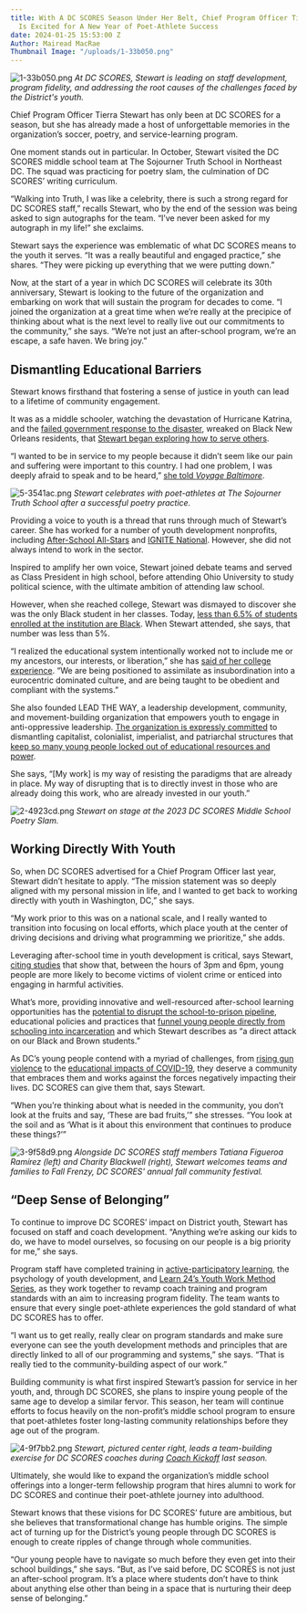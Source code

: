 ```yaml
---
title: With A DC SCORES Season Under Her Belt, Chief Program Officer Tierra Stewart
  Is Excited for A New Year of Poet-Athlete Success
date: 2024-01-25 15:53:00 Z
Author: Mairead MacRae
Thumbnail Image: "/uploads/1-33b050.png"
---
```


![1-33b050.png](/uploads/1-33b050.png)
*At DC SCORES, Stewart is leading on staff development, program fidelity, and addressing the root causes of the challenges faced by the District's youth.*

Chief Program Officer Tierra Stewart has only been at DC SCORES for a season, but she has already made a host of unforgettable memories in the organization’s soccer, poetry, and service-learning program.

One moment stands out in particular. In October, Stewart visited the DC SCORES middle school team at The Sojourner Truth School in Northeast DC. The squad was practicing for poetry slam, the culmination of DC SCORES’ writing curriculum.

“Walking into Truth, I was like a celebrity, there is such a strong regard for DC SCORES staff,” recalls Stewart, who by the end of the session was being asked to sign autographs for the team. “I’ve never been asked for my autograph in my life!” she exclaims.

Stewart says the experience was emblematic of what DC SCORES means to the youth it serves. “It was a really beautiful and engaged practice,” she shares. “They were picking up everything that we were putting down.”

Now, at the start of a year in which DC SCORES will celebrate its 30th anniversary, Stewart is looking to the future of the organization and embarking on work that will sustain the program for decades to come. “I joined the organization at a great time when we’re really at the precipice of thinking about what is the next level to really live out our commitments to the community,” she says. “We’re not just an after-school program, we’re an escape, a safe haven. We bring joy.”

## Dismantling Educational Barriers

Stewart knows firsthand that fostering a sense of justice in youth can lead to a lifetime of community engagement.

It was as a middle schooler, watching the devastation of Hurricane Katrina, and the [failed government response to the disaster](https://www.govinfo.gov/content/pkg/CRPT-109hrpt377/pdf/CRPT-109hrpt377.pdf), wreaked on Black New Orleans residents, that [Stewart began exploring how to serve others](https://msmagazine.com/2022/06/17/young-black-women-activism-juneteenth/).

“I wanted to be in service to my people because it didn’t seem like our pain and suffering were important to this country. I had one problem, I was deeply afraid to speak and to be heard,” [she told ](https://voyagebaltimore.com/interview/community-highlights-meet-tierra-stewart-of-lead-the-way/)*[Voyage Baltimore](https://voyagebaltimore.com/interview/community-highlights-meet-tierra-stewart-of-lead-the-way/)*.

![5-3541ac.png](/uploads/5-3541ac.png)
*Stewart celebrates with poet-athletes at The Sojourner Truth School after a successful poetry practice.*

Providing a voice to youth is a thread that runs through much of Stewart’s career. She has worked for a number of youth development nonprofits, including [After-School All-Stars](https://afterschoolallstars.org/asas_chapter/washington-d-c/) and [IGNITE National](https://ignitenational.org/). However, she did not always intend to work in the sector.

Inspired to amplify her own voice, Stewart joined debate teams and served as Class President in high school, before attending Ohio University to study political science, with the ultimate ambition of attending law school.

However, when she reached college, Stewart was dismayed to discover she was the only Black student in her classes. Today, [less than 6.5% of students enrolled at the institution are Black](https://datausa.io/profile/university/ohio-university-main-campus). When Stewart attended, she says, that number was less than 5%.

“I realized the educational system intentionally worked not to include me or my ancestors, our interests, or liberation,” she has [said of her college experience](https://voyagebaltimore.com/interview/community-highlights-meet-tierra-stewart-of-lead-the-way/). “We are being positioned to assimilate as insubordination into a eurocentric dominated culture, and are being taught to be obedient and compliant with the systems.”

She also founded LEAD THE WAY, a leadership development, community, and movement-building organization that empowers youth to engage in anti-oppressive leadership. [The organization is expressly committed](https://letsleadtheway.org/about-us) to dismantling capitalist, colonialist, imperialist, and patriarchal structures that [keep so many young people locked out of educational resources and power](https://www.edweek.org/leadership/opinion-stop-talking-about-gaps-in-education-talk-about-harm/2023/08).

She says, “\[My work\] is my way of resisting the paradigms that are already in place. My way of disrupting that is to directly invest in those who are already doing this work, who are already invested in our youth.”

![2-4923cd.png](/uploads/2-4923cd.png)
*Stewart on stage at the 2023 DC SCORES Middle School Poetry Slam.*

## Working Directly With Youth

So, when DC SCORES advertised for a Chief Program Officer last year, Stewart didn’t hesitate to apply. “The mission statement was so deeply aligned with my personal mission in life, and I wanted to get back to working directly with youth in Washington, DC,” she says.

“My work prior to this was on a national scale, and I really wanted to transition into focusing on local efforts, which place youth at the center of driving decisions and driving what programming we prioritize,” she adds.

Leveraging after-school time in youth development is critical, says Stewart, [citing studies](https://dcpolicycenter.wpenginepowered.com/wp-content/uploads/2023/04/OST-report_corrected-2023-09-23.pdf) that show that, between the hours of 3pm and 6pm, young people are more likely to become victims of violent crime or enticed into engaging in harmful activities.

What’s more, providing innovative and well-resourced after-school learning opportunities has the [potential to disrupt the school-to-prison pipeline](https://www.aypf.org/blog/disrupting-the-school-to-prison-pipeline/), educational policies and practices that [funnel young people directly from schooling into incarceration](https://www.aclu.org/documents/what-school-prison-pipeline) and which Stewart describes as “a direct attack on our Black and Brown students.”

As DC’s young people contend with a myriad of challenges, from [rising gun violence](https://www.washingtonpost.com/dc-md-va/2023/08/19/dc-homicides-rising-major-cities/) to the [educational impacts of COVID-19](https://wtop.com/local/2023/03/an-impossible-situation-how-the-pandemic-changed-public-education-for-dc-area-parents-students-and-leaders/), they deserve a community that embraces them and works against the forces negatively impacting their lives. DC SCORES can give them that, says Stewart.

“When you’re thinking about what is needed in the community, you don’t look at the fruits and say, ‘These are bad fruits,’” she stresses. “You look at the soil and as ‘What is it about this environment that continues to produce these things?’”

![3-9f58d9.png](/uploads/3-9f58d9.png)
*Alongside DC SCORES staff members Tatiana Figueroa Ramírez (left) and Charity Blackwell (right), Stewart welcomes teams and families to Fall Frenzy, DC SCORES' annual fall community festival.*

## “Deep Sense of Belonging”

To continue to improve DC SCORES’ impact on District youth, Stewart has focused on staff and coach development. “Anything we’re asking our kids to do, we have to model ourselves, so focusing on our people is a big priority for me,” she says.

Program staff have completed training in [active-participatory learning](https://transform.commons.gc.cuny.edu/2020/12/21/what-is-participatory-or-active-learning/), the psychology of youth development, and [Learn 24’s Youth Work Method Series](https://learn24.dc.gov/page/youth-work-method-series), as they work together to revamp coach training and program standards with an aim to increasing program fidelity. The team wants to ensure that every single poet-athlete experiences the gold standard of what DC SCORES has to offer.

“I want us to get really, really clear on program standards and make sure everyone can see the youth development methods and principles that are directly linked to all of our programming and systems,” she says. “That is really tied to the community-building aspect of our work.”

Building community is what first inspired Stewart’s passion for service in her youth, and, through DC SCORES, she plans to inspire young people of the same age to develop a similar fervor. This season, her team will continue efforts to focus heavily on the non-profit’s middle school program to ensure that poet-athletes foster long-lasting community relationships before they age out of the program.

![4-9f7bb2.png](/uploads/4-9f7bb2.png)
*Stewart, pictured center right, leads a team-building exercise for DC SCORES coaches during [Coach Kickoff](https://www.dcscores.org/blog/2023/09/dc-scores-kicks-off-fall-season-with-coach-training-and-networking) last season.*

Ultimately, she would like to expand the organization’s middle school offerings into a longer-term fellowship program that hires alumni to work for DC SCORES and continue their poet-athlete journey into adulthood.

Stewart knows that these visions for DC SCORES’ future are ambitious, but she believes that transformational change has humble origins. The simple act of turning up for the District’s young people through DC SCORES is enough to create ripples of change through whole communities.

“Our young people have to navigate so much before they even get into their school buildings,” she says. “But, as I’ve said before, DC SCORES is not just an after-school program. It’s a place where students don’t have to think about anything else other than being in a space that is nurturing their deep sense of belonging.”